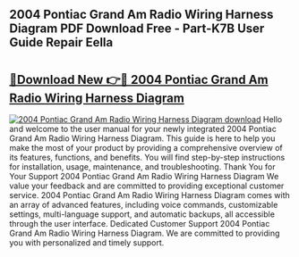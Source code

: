 ## 2004 Pontiac Grand Am Radio Wiring Harness Diagram PDF Download Free - Part-K7B User Guide Repair Eella

# <h2><a href="http://dfq3in2.blite.top/?on=2004+Pontiac+Grand+Am+Radio+Wiring+Harness+Diagram">🔗Download New 👉🔴 2004 Pontiac Grand Am Radio Wiring Harness Diagram</a></h2>

[![2004 Pontiac Grand Am Radio Wiring Harness Diagram download](https://i.imgur.com/lujVjoI.png)](http://dfq3in2.blite.top/?on=2004+Pontiac+Grand+Am+Radio+Wiring+Harness+Diagram)
Hello and welcome to the user manual for your newly integrated 2004 Pontiac Grand Am Radio Wiring Harness Diagram. This guide is here to help you make the most of your product by providing a comprehensive overview of its features, functions, and benefits. You will find step-by-step instructions for installation, usage, maintenance, and troubleshooting. Thank You for Your Support 2004 Pontiac Grand Am Radio Wiring Harness Diagram We value your feedback and are committed to providing exceptional customer service. 2004 Pontiac Grand Am Radio Wiring Harness Diagram comes with an array of advanced features, including voice commands, customizable settings, multi-language support, and automatic backups, all accessible through the user interface. Dedicated Customer Support 2004 Pontiac Grand Am Radio Wiring Harness Diagram. We are committed to providing you with personalized and timely support.
